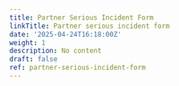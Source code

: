 ```yaml
---
title: Partner Serious Incident Form
linkTitle: Partner serious incident form
date: '2025-04-24T16:18:00Z'
weight: 1
description: No content
draft: false
ref: partner-serious-incident-form
---
```


